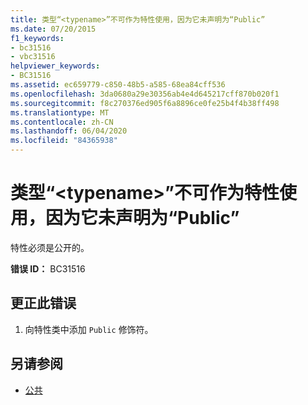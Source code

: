 ```yaml
---
title: 类型“<typename>”不可作为特性使用，因为它未声明为“Public”
ms.date: 07/20/2015
f1_keywords:
- bc31516
- vbc31516
helpviewer_keywords:
- BC31516
ms.assetid: ec659779-c850-48b5-a585-68ea84cff536
ms.openlocfilehash: 3da0680a29e30356ab4e4d645217cff870b020f1
ms.sourcegitcommit: f8c270376ed905f6a8896ce0fe25b4f4b38ff498
ms.translationtype: MT
ms.contentlocale: zh-CN
ms.lasthandoff: 06/04/2020
ms.locfileid: "84365938"
---
```

# <a name="type-typename-cannot-be-used-as-an-attribute-because-it-is-not-declared-public"></a>类型“\<typename>”不可作为特性使用，因为它未声明为“Public”
特性必须是公开的。  
  
 **错误 ID：** BC31516  
  
## <a name="to-correct-this-error"></a>更正此错误  
  
1. 向特性类中添加 `Public` 修饰符。  
  
## <a name="see-also"></a>另请参阅

- [公共](../language-reference/modifiers/public.md)
